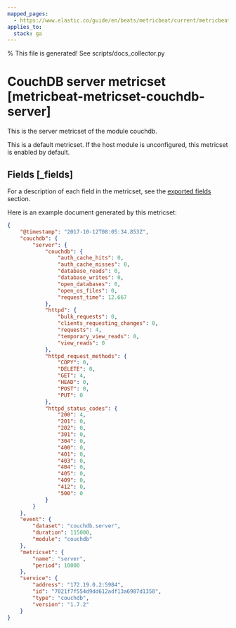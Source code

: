 ```yaml
---
mapped_pages:
  - https://www.elastic.co/guide/en/beats/metricbeat/current/metricbeat-metricset-couchdb-server.html
applies_to:
  stack: ga
---
```


% This file is generated! See scripts/docs_collector.py

# CouchDB server metricset [metricbeat-metricset-couchdb-server]

This is the server metricset of the module couchdb.

This is a default metricset. If the host module is unconfigured, this metricset is enabled by default.

## Fields [_fields]

For a description of each field in the metricset, see the [exported fields](/reference/metricbeat/exported-fields-couchdb.md) section.

Here is an example document generated by this metricset:

```json
{
    "@timestamp": "2017-10-12T08:05:34.853Z",
    "couchdb": {
        "server": {
            "couchdb": {
                "auth_cache_hits": 0,
                "auth_cache_misses": 0,
                "database_reads": 0,
                "database_writes": 0,
                "open_databases": 0,
                "open_os_files": 0,
                "request_time": 12.667
            },
            "httpd": {
                "bulk_requests": 0,
                "clients_requesting_changes": 0,
                "requests": 4,
                "temporary_view_reads": 0,
                "view_reads": 0
            },
            "httpd_request_methods": {
                "COPY": 0,
                "DELETE": 0,
                "GET": 4,
                "HEAD": 0,
                "POST": 0,
                "PUT": 0
            },
            "httpd_status_codes": {
                "200": 4,
                "201": 0,
                "202": 0,
                "301": 0,
                "304": 0,
                "400": 0,
                "401": 0,
                "403": 0,
                "404": 0,
                "405": 0,
                "409": 0,
                "412": 0,
                "500": 0
            }
        }
    },
    "event": {
        "dataset": "couchdb.server",
        "duration": 115000,
        "module": "couchdb"
    },
    "metricset": {
        "name": "server",
        "period": 10000
    },
    "service": {
        "address": "172.19.0.2:5984",
        "id": "7021f7f554d9dd612adf13a6987d1358",
        "type": "couchdb",
        "version": "1.7.2"
    }
}
```
